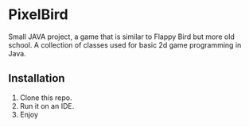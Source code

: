 # PixelBird
Small JAVA project, a game that is similar to Flappy Bird but more old school.
A collection of classes used for basic 2d game programming in Java.

## Installation

1. Clone this repo.
2. Run it on an IDE.
3. Enjoy


